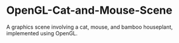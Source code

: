 # OpenGL-Cat-and-Mouse-Scene
A graphics scene involving a cat, mouse, and bamboo houseplant, implemented using OpenGL.
